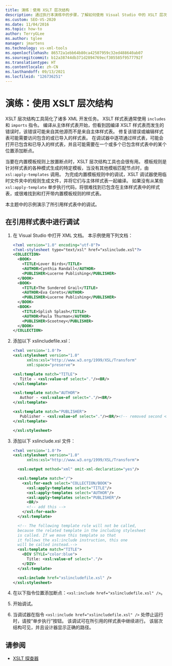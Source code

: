```yaml
---
title: 演练：使用 XSLT 层次结构
description: 通过执行本演练中的步骤，了解如何使用 Visual Studio 中的 XSLT 层次结构工具在引用的样式表中进行调试。
ms.custom: SEO-VS-2020
ms.date: 11/04/2016
ms.topic: how-to
author: TerryGLee
ms.author: tglee
manager: jmartens
ms.technology: vs-xml-tools
ms.openlocfilehash: 86572a1ebb64b80ca42507959c32ed488640ab07
ms.sourcegitcommit: b12a38744db371d2894769ecf305585f9577792f
ms.translationtype: HT
ms.contentlocale: zh-CN
ms.lasthandoff: 09/13/2021
ms.locfileid: "126736251"
---
```

# <a name="walkthrough-use-xslt-hierarchy"></a>演练：使用 XSLT 层次结构

XSLT 层次结构工具简化了诸多 XML 开发任务。 XSLT 样式表通常使用 `includes` 和 `imports` 指令。 编译从主体样式表开始，但看到因编译 XSLT 样式表而发生的错误时，该错误可能来自其他源而不是来自主体样式表。 修复该错误或编辑样式表可能需要访问包含的或已导入的样式表。 在调试器中逐项通过样式表，可能会打开已包含和已导入的样式表，并且可能需要在一个或多个已包含样式表中的某个位置添加断点。

当要在内置模板规则上放置断点时，XSLT 层次结构工具也会很有用。 模板规则是针对样式表的各种模式生成的特定模板，当没有其他模板匹配节点时，由 `xsl:apply-templates` 调用。 为完成内置模板规则中的调试，XSLT 调试器使用临时文件夹中的规则生成文件，并将它们与主体样式表一起编译。 如果没有从某些 `xsl:apply-template` 单步执行代码，将很难找到已包含在主体样式表中的样式表，或很难找到和打开带内置模板规则的样式表。

本主题中的示例演示了所引用样式表中的调试。

## <a name="to-debug-in-a-referenced-style-sheet"></a>在引用样式表中进行调试

1. 在 Visual Studio 中打开 XML 文档。 本示例使用下列文档：

    ```xml
    <?xml version="1.0" encoding="utf-8"?>
    <?xml-stylesheet type="text/xsl" href="xslinclude.xsl"?>
    <COLLECTION>
      <BOOK>
        <TITLE>Lover Birds</TITLE>
        <AUTHOR>Cynthia Randall</AUTHOR>
        <PUBLISHER>Lucerne Publishing</PUBLISHER>
      </BOOK>
      <BOOK>
        <TITLE>The Sundered Grail</TITLE>
        <AUTHOR>Eva Corets</AUTHOR>
        <PUBLISHER>Lucerne Publishing</PUBLISHER>
      </BOOK>
      <BOOK>
        <TITLE>Splish Splash</TITLE>
        <AUTHOR>Paula Thurman</AUTHOR>
        <PUBLISHER>Scootney</PUBLISHER>
      </BOOK>
    </COLLECTION>
    ```

1. 添加以下 xslincludefile.xsl：

    ```xml
    <?xml version='1.0'?>
    <xsl:stylesheet version="1.0"
          xmlns:xsl="http://www.w3.org/1999/XSL/Transform"
          xml:space="preserve">

    <xsl:template match="TITLE">
       Title - <xsl:value-of select="."/><BR/>
    </xsl:template>

    <xsl:template match="AUTHOR">
       Author - <xsl:value-of select="."/><BR/>
    </xsl:template>

    <xsl:template match="PUBLISHER">
       Publisher - <xsl:value-of select="."/><BR/><!-- removed second <BR/> -->
    </xsl:template>

    </xsl:stylesheet>
    ```

3. 添加以下 xslinclude.xsl 文件：

    ```xml
    <?xml version='1.0'?>
    <xsl:stylesheet version="1.0"
          xmlns:xsl="http://www.w3.org/1999/XSL/Transform">

      <xsl:output method="xml" omit-xml-declaration="yes"/>

      <xsl:template match="/">
        <xsl:for-each select="COLLECTION/BOOK">
          <xsl:apply-templates select="TITLE"/>
          <xsl:apply-templates select="AUTHOR"/>
          <xsl:apply-templates select="PUBLISHER"/>
          <BR/>
          <!-- add this -->
        </xsl:for-each>
      </xsl:template>

      <!-- The following template rule will not be called,
      because the related template in the including stylesheet
      is called. If we move this template so that
      it follows the xsl:include instruction, this one
      will be called instead.-->
      <xsl:template match="TITLE">
        <DIV STYLE="color:blue">
          Title: <xsl:value-of select="."/>
        </DIV>
      </xsl:template>

      <xsl:include href="xslincludefile.xsl" />
    </xsl:stylesheet>
    ```

4. 在以下指令位置添加断点：`<xsl:include href="xslincludefile.xsl" />`。

5. 开始调试。

6. 当调试器在指令 `<xsl:include href="xslincludefile.xsl" />` 处停止运行时，请按“单步执行”按钮。 该调试可在所引用的样式表中继续进行。 该层次结构可见，并且设计器显示正确的路径。

## <a name="see-also"></a>请参阅

- [XSLT 探查器](../xml-tools/xslt-profiler.md)
